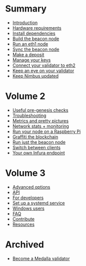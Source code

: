 # Summary
- [Introduction](./intro.md)
- [Hardware requirements]()
- [Install dependencies](./install.md)
- [Build the beacon node](./build.md)
- [Run an eth1 node](./eth1.md)
- [Sync the beacon node](./start-syncing.md)
- [Make a deposit](./deposit.md)
- [Manage your keys](./keys.md)
- [Connect your validator to eth2](./connect-eth2.md)
- [Keep an eye on your validator](./keep-an-eye.md)
- [Keep Nimbus updated](./keep-updated.md)
# Volume 2
- [Useful pre-genesis checks]()
- [Troubleshooting](./troubleshooting.md)
- [Metrics and pretty pictures](./metrics-pretty-pictures.md)
- [Network stats + monitoring](./eth2-stats.md)
- [Run your node on a Raspberry Pi](./pi-guide.md)
- [Graffiti the blockchain](./graffiti.md)
- [Run just the beacon node]()
- [Switch between clients]()
- [Your own Infura endpoint](infura-guide.md)
# Volume 3
- [Advanced options](./advanced.md)
- [API](./api.md)
- [For developers](./developers.md)
- [Set up a systemd service](./beacon-node-systemd.md)
- [Windows users]()
- [FAQ](./faq.md)
- [Contribute](./contribute.md)
- [Resources](./resources.md)
# Archived
- [Become a Medalla validator](./medalla.md)

